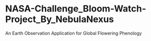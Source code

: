# NASA-Challenge_Bloom-Watch-Project_By_NebulaNexus
An Earth Observation Application for Global Flowering Phenology

